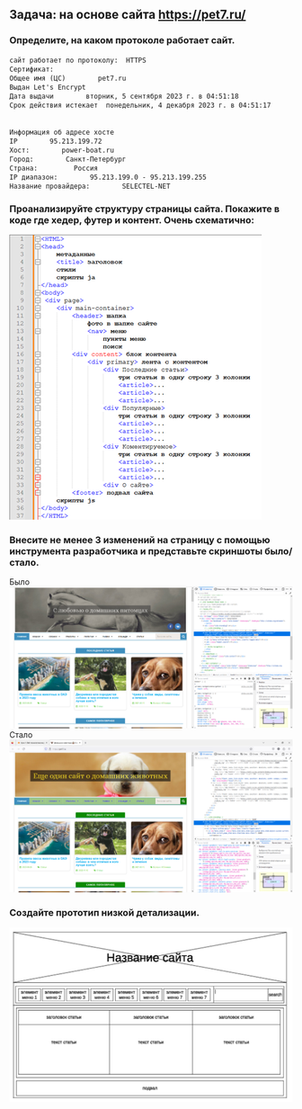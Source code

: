 ﻿## Задача: на основе сайта https://pet7.ru/


### Определите, на каком протоколе работает сайт.

```
сайт работает по протоколу:  HTTPS  
Сертификат:  
Общее имя (ЦС)        pet7.ru  
Выдан Let's Encrypt  
Дата выдачи        вторник, 5 сентября 2023 г. в 04:51:18  
Срок действия истекает  понедельник, 4 декабря 2023 г. в 04:51:17  
  

Информация об адресе хосте  
IP        95.213.199.72  
Хост:        power-boat.ru  
Город:        Санкт-Петербург     
Страна:         Россия  
IP диапазон:        95.213.199.0 - 95.213.199.255  
Название провайдера:        SELECTEL-NET  
```


### Проанализируйте структуру страницы сайта. Покажите в коде где хедер, футер и контент. Очень схематично:  
  ![Структура и комментариями](https://raw.githubusercontent.com/Pavel-Pokalnetov/Web-technology/master/структура%20сайта.png)



### Внесите не менее 3 изменений на страницу с помощью инструмента разработчика и представьте скриншоты было/стало.
Было  ![Было](https://raw.githubusercontent.com/Pavel-Pokalnetov/Web-technology/master/before.png)
Стало   ![Стало](https://raw.githubusercontent.com/Pavel-Pokalnetov/Web-technology/master/after.png)


### Создайте прототип низкой детализации.
![Прототип сайта](https://raw.githubusercontent.com/Pavel-Pokalnetov/Web-technology/master/LowPrototype.png)
